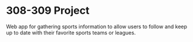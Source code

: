 # 308-309 Project
Web app for gathering sports information to allow users to follow and keep up to date with their favorite sports teams or leagues.
